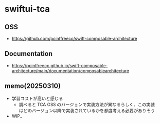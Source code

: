 # swiftui-tca

## OSS
- https://github.com/pointfreeco/swift-composable-architecture

## Documentation
- https://pointfreeco.github.io/swift-composable-architecture/main/documentation/composablearchitecture

## memo(20250310)
- 学習コストが高いと感じる
  - 調べると TCA OSS のバージョンで実装方法が異なるらしく、この実装はどのバージョン以降で実装されているかを都度考える必要がありそう
- WIP..
